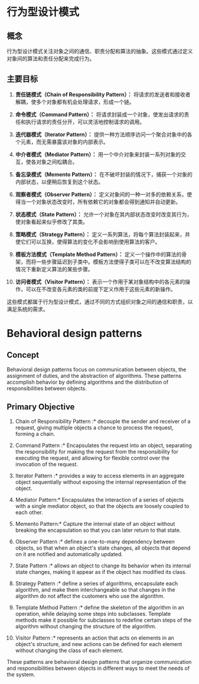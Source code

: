 # 行为型设计模式

## 概念

行为型设计模式关注对象之间的通信、职责分配和算法的抽象。这些模式通过定义对象间的算法和责任分配来完成行为。

## 主要目标

1. **责任链模式（Chain of Responsibility Pattern）：** 将请求的发送者和接收者解耦，使多个对象都有机会处理请求，形成一个链。

2. **命令模式（Command Pattern）：** 将请求封装成一个对象，使发出请求的责任和执行请求的责任分开，可以灵活地控制请求的调用。

3. **迭代器模式（Iterator Pattern）：** 提供一种方法顺序访问一个聚合对象中的各个元素，而无需暴露该对象的内部表示。

4. **中介者模式（Mediator Pattern）：** 用一个中介对象来封装一系列对象的交互，使各对象之间松耦合。

5. **备忘录模式（Memento Pattern）：** 在不破坏封装的情况下，捕获一个对象的内部状态，以便稍后恢复到这个状态。

6. **观察者模式（Observer Pattern）：** 定义对象间的一种一对多的依赖关系，使得当一个对象状态改变时，所有依赖它的对象都会得到通知并自动更新。

7. **状态模式（State Pattern）：** 允许一个对象在其内部状态改变时改变其行为，使对象看起来似乎修改了其类。

8. **策略模式（Strategy Pattern）：** 定义一系列算法，将每个算法封装起来，并使它们可以互换，使得算法的变化不会影响到使用算法的客户。

9. **模板方法模式（Template Method Pattern）：**
   定义一个操作中的算法的骨架，而将一些步骤延迟到子类中。模板方法使得子类可以在不改变算法结构的情况下重新定义算法的某些步骤。

10. **访问者模式（Visitor Pattern）：** 表示一个作用于某对象结构中的各元素的操作，可以在不改变各元素的类的前提下定义作用于这些元素的新操作。

这些模式都属于行为型设计模式，通过不同的方式组织对象之间的通信和职责，以满足系统的需求。

# Behavioral design patterns

## Concept

Behavioral design patterns focus on communication between objects, the assignment of duties, and the
abstraction of algorithms. These patterns accomplish behavior by defining algorithms and the
distribution of responsibilities between objects.

## Primary Objective

1. Chain of Responsibility Pattern :* decouple the sender and receiver of a request, giving multiple
   objects a chance to process the request, forming a chain.

2. Command Pattern :* Encapsulates the request into an object, separating the responsibility for
   making the request from the responsibility for executing the request, and allowing for flexible
   control over the invocation of the request.

3. Iterator Pattern :* provides a way to access elements in an aggregate object sequentially without
   exposing the internal representation of the object.

4. Mediator Pattern:* Encapsulates the interaction of a series of objects with a single mediator
   object, so that the objects are loosely coupled to each other.

5. Memento Pattern:* Capture the internal state of an object without breaking the encapsulation so
   that you can later return to that state.

6. Observer Pattern :* defines a one-to-many dependency between objects, so that when an object's
   state changes, all objects that depend on it are notified and automatically updated.

7. State Pattern :* allows an object to change its behavior when its internal state changes, making
   it appear as if the object has modified its class.

8. Strategy Pattern :* define a series of algorithms, encapsulate each algorithm, and make them
   interchangeable so that changes in the algorithm do not affect the customers who use the
   algorithm.

9. Template Method Pattern :* define the skeleton of the algorithm in an operation, while delaying
   some steps into subclasses. Template methods make it possible for subclasses to redefine certain
   steps of the algorithm without changing the structure of the algorithm.

10. Visitor Pattern :* represents an action that acts on elements in an object's structure, and new
    actions can be defined for each element without changing the class of each element.

These patterns are behavioral design patterns that organize communication and responsibilities
between objects in different ways to meet the needs of the system.